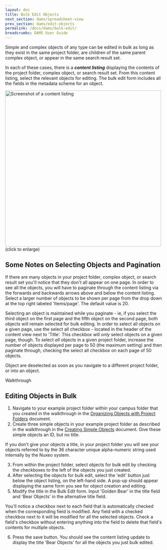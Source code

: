 ```yaml
---
layout: doc
title: Bulk Edit Objects
next_section: dams/spreadsheet-view
prev_section: dams/edit-objects
permalink: /docs/dams/bulk-edit/
breadcrumbs: DAMS User Guide
---
```


Simple and complex objects of any type can be edited in bulk as long as they exist in the same project folder, are children of the same parent complex object, or appear in the same search result set. 

In each of these cases, there is a **_content listing_** displaying the contents of the project folder, complex object, or search result set. From this content listing, select the relevant objects for editing. The bulk edit form includes all the fields in the metadata scheme for an object.

<a class="img-popup" href="{{ site.url }}{{ site.baseurl }}/images/4_bulk-edit.png">
  <img src="{{ site.url }}{{ site.baseurl }}/images/4_bulk-edit.png" alt="Screenshot of a content listing" style="width: 500px">
</a>
<br>(click to enlarge)

## Some Notes on Selecting Objects and Pagination

If there are many objects in your project folder, complex object, or search result set you'll notice that they don't all appear on one page. In order to see all the objects, you will have to paginate through the content listing via the forwards and backwards arrows above and below the content listing. Select a larger number of objects to be shown per page from the drop down at the top right labeled 'Items/page'. The default value is 20. 

Selecting an object is maintained while you paginate - ie, if you select the third object on the first page and the fifth object on the second page, both objects will remain selected for bulk editing. In order to select all objects on a given page, use the select all checkbox - located in the header of the content view next to 'Title'. This checkbox will _only_ select objects on a given page, though. To select _all_ objects in a given project folder, increase the number of objects displayed per page to 50 (the maximum setting) and then paginate through, checking the select all checkbox on each page of 50 objects.

Object are deselected as soon as you navigate to a different project folder, or into an object. 

<div class="walkthrough">Walkthrough</div>

## Editing Objects in Bulk

1. Navigate to your example project folder within your campus folder that you created in the walkthrough in the <a href="{{ site.url }}{{ site.baseurl}}/docs/dams/organization">Organizing Objects with Project Folders</a> document. 
2. Create three simple objects in your example project folder as described in the walkthrough in the <a href="{{ site.url }}{{ site.baseurl }}/docs/dams/create-objects">Creating Simple Objects</a> document. Give these simple objects an ID, but no title. 

<div class="note"><p>If you don't give your objects a title, in your project folder you will see your objects referred to by the 36 character unique alpha-numeric string used internally by the Nuxeo system. </p></div>

<ol start="3">
  <li>From within the project folder, select objects for bulk edit by checking the checkboxes to the left of the objects you just created.</li>
  <li>After selecting the objects for bulk edit, select the 'edit' button just below the object listing, on the left-hand side. A pop-up should appear displaying the same form you see for object creation and editing.</li>
  <li>Modify the title in the Bulk Edit form. Input 'Golden Bear' in the title field and 'Bear Objects' in the alternative title field.</li>
</ol>

<div class="note">You'll notice a checkbox next to each field that is automatically checked when the corresponding field is modified. Any field with a checked checkbox next to it will be modified for all the selected objects. Check a field's checkbox without entering anything into the field to delete that field's contents for multiple objects.</div>

<ol start="6">
  <li>Press the save button. You should see the content listing update to display the title 'Bear Objects' for all the objects you just bulk edited.</li>
</ol>
